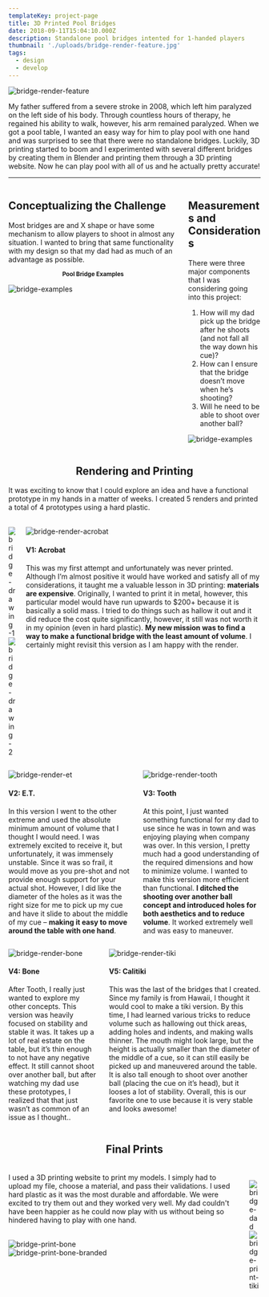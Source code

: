 ```yaml
---
templateKey: project-page
title: 3D Printed Pool Bridges
date: 2018-09-11T15:04:10.000Z
description: Standalone pool bridges intented for 1-handed players
thumbnail: './uploads/bridge-render-feature.jpg'
tags:
  - design
  - develop
---
```


![bridge-render-feature](/uploads/bridge-render-feature.jpg)

My father suffered from a severe stroke in 2008, which left him paralyzed on the left side of his body. Through countless hours of therapy, he regained his ability to walk, however, his arm remained paralyzed. When we got a pool table, I wanted an easy way for him to play pool with one hand and was surprised to see that there were no standalone bridges. Luckily, 3D printing started to boom and I experimented with several different bridges by creating them in Blender and printing them through a 3D printing website. Now he can play pool with all of us and he actually pretty accurate!
<hr/>
<div class="columns">
  <div class="column is-6">


## Conceptualizing the Challenge
Most bridges are and X shape or have some mechanism to allow players to shoot in almost any situation. I wanted to bring that same functionality with my design so that my dad had as much of an advantage as possible.
<p style="text-align: center"><small><strong>Pool Bridge Examples</strong></small></p>

![bridge-examples](/uploads/bridge-examples.jpg)

  </div>

<div class="column is-6">

## Measurements and Considerations
There were three major components that I was considering going into this project:

1. How will my dad pick up the bridge after he shoots (and not fall all the way down his cue)?
2. How can I ensure that the bridge doesn’t move when he’s shooting?
3. Will he need to be able to shoot over another ball?

![bridge-examples](/uploads/bridge-concepts.jpg)
  </div>
</div>

<div class="bg-grey">

<h2 style="text-align:center">Rendering and Printing</h2>
It was exciting to know that I could explore an idea and have a functional prototype in my hands in a matter of weeks. I created 5 renders and printed a total of 4 prototypes using a hard plastic.
<br/><br/>

<div class="columns">
<div class="column is-6">

![bridge-drawing-1](/uploads/bridge-drawing-1.jpg)<br/>
![bridge-drawing-2](/uploads/bridge-drawing-2.jpg)

</div>
<div class="column is-6">

![bridge-render-acrobat](/uploads/bridge-render-acrobat.jpg)
  #### V1: Acrobat
  This was my first attempt and unfortunately was never printed. Although I’m almost positive it would have worked and satisfy all of my considerations, it taught me a valuable lesson in 3D printing: <strong>materials are expensive</strong>. Originally, I wanted to print it in metal, however, this particular model would have run upwards to $200+ because it is basically a solid mass. I tried to do things such as hallow it out and it did reduce the cost quite significantly, however, it still was not worth it in my opinion (even in hard plastic). <strong>My new mission was to find a way to make a functional bridge with the least amount of volume</strong>. I certainly might revisit this version as I am happy with the render.
</div>
</div>
<div class="columns">
  <div class="column is-6">

  ![bridge-render-et](/uploads/bridge-render-et.jpg)
  #### V2: E.T.
  In this version I went to the other extreme and used the absolute minimum amount of volume that I thought I would need. I was extremely excited to receive it, but unfortunately, it was immensely unstable. Since it was so frail, it would move as you pre-shot and not provide enough support for your actual shot. However, I did like the diameter of the holes as it was the right size for me to pick up my cue and have it slide to about the middle of my cue – <strong>making it easy to move around the table with one hand</strong>.
  </div>
  <div class="column is-6">

  ![bridge-render-tooth](/uploads/bridge-render-tooth.jpg)
  #### V3: Tooth
  At this point, I just wanted something functional for my dad to use since he was in town and was enjoying playing when company was over. In this version, I pretty much had a good understanding of the required dimensions and how to minimize volume. I wanted to make this version more efficient than functional. <strong>I ditched the shooting over another ball concept and introduced holes for both aesthetics and to reduce volume</strong>. It worked extremely well and was easy to maneuver.
  </div>
</div>
<div class="columns">
  <div class="column is-6">

  ![bridge-render-bone](/uploads/bridge-render-bone.jpg)
  #### V4: Bone
  After Tooth, I really just wanted to explore my other concepts. This version was heavily focused on stability and stable it was. It takes up a lot of real estate on the table, but it’s thin enough to not have any negative effect. It still cannot shoot over another ball, but after watching my dad use these prototypes, I realized that that just wasn’t as common of an issue as I thought.</strong>.
  </div>
  <div class="column is-6">

  ![bridge-render-tiki](/uploads/bridge-render-tiki.jpg)
  #### V5: Calitiki
 This was the last of the bridges that I created. Since my family is from Hawaii, I thought it would cool to make a tiki version. By this time, I had learned various tricks to reduce volume such as hallowing out thick areas, adding holes and indents, and making walls thinner. The mouth might look large, but the height is actually smaller than the diameter of the middle of a cue, so it can still easily be picked up and maneuvered around the table. It is also tall enough to shoot over another ball (placing the cue on it’s head), but it looses a lot of stability. Overall, this is our favorite one to use because it is very stable and looks awesome!
  </div>
</div>
</div>

<h2 style="text-align: center">Final Prints</h2>
<br/>
<div class="columns">
<div class="column is-6">
I used a 3D printing website to print my models. I simply had to upload my file, choose a material, and pass their validations. I used hard plastic as it was the most durable and affordable. We were excited to try them out and they worked very well. My dad couldn't have been happier as he could now play with us without being so hindered having to play with one hand. <br/><br/>

![bridge-print-bone](/uploads/bridge-print-bone.jpg)<br/>
![bridge-print-bone-branded](/uploads/bridge-print-bone-branded.jpg)

</div>
<div class="column is-6">

![bridge-dad](/uploads/bridge-dad.jpg)<br/>
![bridge-print-tiki](/uploads/bridge-print-tiki.jpg)


</div>
</div>